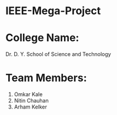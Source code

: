 # IEEE-Mega-Project

# College Name:
Dr. D. Y. School of Science and Technology

# Team Members:
1. Omkar Kale
2. Nitin Chauhan
3. Arham Kelker

   
